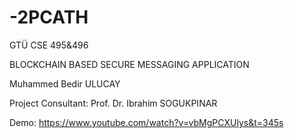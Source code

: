 # -2PCATH

GTÜ CSE 495&496

BLOCKCHAIN BASED
SECURE MESSAGING APPLICATION

Muhammed Bedir ULUCAY

Project Consultant:
Prof. Dr. Ibrahim SOGUKPINAR

Demo:
  https://www.youtube.com/watch?v=vbMgPCXUlys&t=345s
